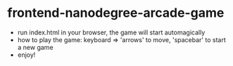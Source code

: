 frontend-nanodegree-arcade-game
===============================

- run index.html in your browser, the game will start automagically
- how to play the game: keyboard => 'arrows' to move, 'spacebar' to start a new game
- enjoy!
